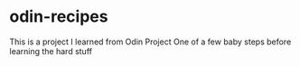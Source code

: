 # odin-recipes

This is a project I learned from Odin Project
One of a few baby steps before learning the hard stuff
